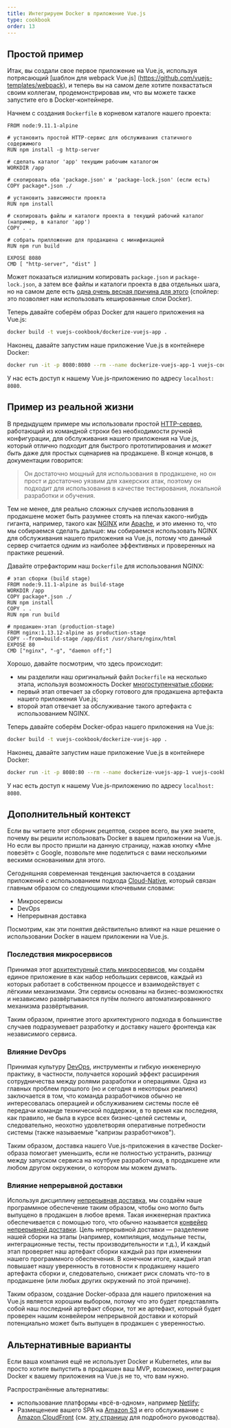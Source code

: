 ```yaml
---
title: Интегрируем Docker в приложение Vue.js
type: cookbook
order: 13
---
```


## Простой пример

Итак, вы создали свое первое приложение на Vue.js, используя потрясающий [шаблон для webpack Vue.js] (https://github.com/vuejs-templates/webpack), и теперь вы на самом деле хотите похвастаться своим коллегам, продемонстрировав им, что вы можете также запустите его в Docker-контейнере.

Начнем с создания `Dockerfile` в корневом каталоге нашего проекта:

```docker
FROM node:9.11.1-alpine

# установить простой HTTP-сервис для обслуживания статичного содержимого
RUN npm install -g http-server

# сделать каталог 'app' текущим рабочим каталогом
WORKDIR /app

# скопировать оба 'package.json' и 'package-lock.json' (если есть)
COPY package*.json ./

# установить зависимости проекта
RUN npm install

# скопировать файлы и каталоги проекта в текущий рабочий каталог (например, в каталог 'app')
COPY . .

# собрать прилложение для продакшена с минификацией
RUN npm run build

EXPOSE 8080
CMD [ "http-server", "dist" ]
```

Может показаться излишним копировать `package.json` и `package-lock.json`, а затем все файлы и каталоги проекта в два отдельных шага, но на самом деле есть [одна очень весная причина для этого](http://bitjudo.com/blog/2014/03/13/building-efficient-dockerfiles-node-dot-js/) (спойлер: это позволяет нам использовать кешированные слои Docker).

Теперь давайте соберём образ Docker для нашего приложения на Vue.js:

```bash
docker build -t vuejs-cookbook/dockerize-vuejs-app .
```

Наконец, давайте запустим наше приложение Vue.js в контейнере Docker:

```bash
docker run -it -p 8080:8080 --rm --name dockerize-vuejs-app-1 vuejs-cookbook/dockerize-vuejs-app
```

У нас есть доступ к нашему Vue.js-приложению по адресу `localhost: 8080`.

## Пример из реальной жизни

В предыдущем примере мы использовали простой [HTTP-сервер](https://github.com/indexzero/http-server), работающий из командной строки без необходимости ручной конфигурации, для обслуживания нашего приложения на Vue.js, который отлично подходит для быстрого прототипирования и _может быть_ даже для простых сценариев на продакшене. В конце концов, в документации говорится:

> Он достаточно мощный для использования в продакшене, но он прост и достаточно уязвим для хакерских атак, поэтому он подходит для использования в качестве тестирования, локальной разработки и обучения.

Тем не менее, для реально сложных случаев использования в продакшене может быть разумнее стоять на плечах какого-нибудь гиганта, например, такого как [NGINX](https://www.nginx.com/) или [Apache](https://httpd.apache.org/), и это именно то, что мы собираемся сделать дальше: мы собираемся использовать NGINX для обслуживания нашего приложения на Vue.js, потому что данный сервер считается одним из наиболее эффективных и проверенных на практике решений.

Давайте отрефакторим наш `Dockerfile` для использования NGINX:

 ```docker
# этап сборки (build stage)
FROM node:9.11.1-alpine as build-stage
WORKDIR /app
COPY package*.json ./
RUN npm install
COPY . .
RUN npm run build

# продакшен-этап (production-stage)
FROM nginx:1.13.12-alpine as production-stage
COPY --from=build-stage /app/dist /usr/share/nginx/html
EXPOSE 80
CMD ["nginx", "-g", "daemon off;"]
```

Хорошо, давайте посмотрим, что здесь происходит:
* мы разделили наш оригинальный файл `Dockerfile` на несколько этапа, используя возможность Docker [многоступенчатые сборки](https://docs.docker.com/develop/develop-images/multistage-build/);
* первый этап отвечает за сборку готового для продакшена артефакта нашего приложения Vue.js;
* второй этап отвечает за обслуживание такого артефакта с использованием NGINX.

Теперь давайте соберём Docker-образ нашего приложения на Vue.js:

```bash
docker build -t vuejs-cookbook/dockerize-vuejs-app .
```

Наконец, давайте запустим наше приложение Vue.js в контейнере Docker:

```bash
docker run -it -p 8080:80 --rm --name dockerize-vuejs-app-1 vuejs-cookbook/dockerize-vuejs-app
```

У нас есть доступ к нашему Vue.js-приложению по адресу `localhost: 8080`.

## Дополнительный контекст

Если вы читаете этот сборник рецептов, скорее всего, вы уже знаете, почему вы решили использовать Docker в вашем приложении на Vue.js. Но если вы просто пришли на данную страницу, нажав кнопку «Мне повезёт» с Google, позвольте мне поделиться с вами несколькими вескими основаниями для этого.

Сегодняшняя современная тенденция заключается в создании приложений с использованием подхода [Cloud-Native](https://pivotal.io/cloud-native), который связан главным образом со следующими ключевыми словами:
* Микросервисы
* DevOps
* Непрерывная доставка

Посмотрим, как эти понятия действительно влияют на наше решение о использовании Docker в нашем приложении на Vue.js.

### Последствия микросервисов

Принимая этот [архитектурный стиль микросервисов](https://martinfowler.com/microservices/), мы создаём единое приложение в как набор небольших сервисов, каждый из которых работает в собственном процессе и взаимодействует с лёгкими механизмами. Эти сервисы основаны на бизнес-возможностях и независимо развёртываются путём полного автоматизированного механизма развёртывания.

Таким образом, принятие этого архитектурного подхода в большинстве случаев подразумевает разработку и доставку нашего фронтенда как независимого сервиса.

### Влияние DevOps

Принимая культуру [DevOps](https://martinfowler.com/bliki/DevOpsCulture.html), инструменты и гибкую инженерную практику, в частности, получается хороший эффект расширения сотрудничества между ролями разработки и операциями. Одна из главных проблем прошлого (но и сегодня в некоторых реалиях) заключается в том, что команда разработчиков обычно не интересовалась операцией и обслуживанием системы после её передачи команде технической поддержки, в то время как последняя, как правило, не была в курсе всех бизнес-целей системы и, следовательно, неохотно удовлетворяя оперативные потребности системы (также называемые "капризы разработчиков").

Таким образом, доставка нашего Vue.js-приложения в качестве Docker-образа помогает уменьшить, если не полностью устранить, разницу между запуском сервиса на ноутбуке разработчика, в продакшене или любом другом окружении, о котором мы можем думать.

### Влияние непрерывной доставки

Используя дисциплину [непрерывная доставка](https://martinfowler.com/bliki/ContinuousDelivery.html), мы создаём наше программное обеспечение таким образом, чтобы оно могло быть выпущено в продакшен в любое время. Такая инженерная практика обеспечивается с помощью того, что обычно называется [конвейер непрерывной доставки](https://martinfowler.com/bliki/DeploymentPipeline.html). Цель непрерывной доставки — разделение нашей сборки на этапы (например, компиляция, модульные тесты, интеграционные тесты, тесты производительности и т.д.), И каждый этап проверяет наш артефакт сборки каждый раз при изменении нашего программного обеспечения. В конечном итоге, каждый этап повышает нашу уверенность в готовности к продакшену нашего артефакта сборки и, следовательно, снижает риск сломать что-то в продакшене (или любых других окружений по этой причине).

Таким образом, создание Docker-образа для нашего приложения на Vue.js является хорошим выбором, потому что это будет представлять собой наш последний артефакт сборки, тот же артефакт, который будет проверен нашим конвейером непрерывной  доставки и который потенциально может быть выпущен в продакшен с уверенностью.

## Альтернативные варианты

Если ваша компания ещё не использует Docker и Kubernetes, или вы просто хотите выпустить в продакшен ваш MVP, возможно, интеграция Docker к вашему приложения на Vue.js не то, что вам нужно.

Распространённые альтернативы:
* использование платформы «всё-в-одном», например [Netlify](https://www.netlify.com/);
* Размещенеие вашего SPA на [Amazon S3](https://aws.amazon.com/s3/) и его обслуживание с [Amazon CloudFront](https://aws.amazon.com/cloudfront/) (см. [эту страницу](https://serverless-stack.com/chapters/deploy-the-frontend.html) для подробного руководства).
